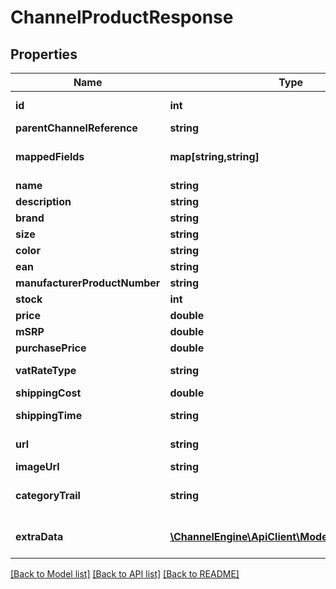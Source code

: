 # ChannelProductResponse

## Properties
Name | Type | Description | Notes
------------ | ------------- | ------------- | -------------
**id** | **int** | An unique identifier which ChannelEngine uses to identify the product.  Needed in the call &#39;POST /v2/products/data&#39; | [optional] 
**parentChannelReference** | **string** |  | [optional] 
**mappedFields** | **map[string,string]** | A channel can require certain fields to be available. The channel  can provide ChannelEngine with this fields after which the merchants  will be able to fill in this field using custom conditions in ChannelEngine. | [optional] 
**name** | **string** |  | [optional] 
**description** | **string** |  | [optional] 
**brand** | **string** |  | [optional] 
**size** | **string** |  | [optional] 
**color** | **string** |  | [optional] 
**ean** | **string** |  | [optional] 
**manufacturerProductNumber** | **string** |  | [optional] 
**stock** | **int** |  | [optional] 
**price** | **double** | Price, including VAT. | [optional] 
**mSRP** | **double** | Manufacturer&#39;s suggested retail price | [optional] 
**purchasePrice** | **double** |  | [optional] 
**vatRateType** | **string** | The type of VAT which applies to this product.  See: http://ec.europa.eu/taxation_customs/taxation/vat/topics/rates_en.htm | [optional] 
**shippingCost** | **double** |  | [optional] 
**shippingTime** | **string** | A textual representation of the shippingtime.  For example, in Dutch: &#39;Op werkdagen voor 22:00 uur besteld, morgen in huis&#39; | [optional] 
**url** | **string** | A URL pointing to the merchant&#39;s webpage  which displays this product. | [optional] 
**imageUrl** | **string** | A URL at which an image of this product  can be found. | [optional] 
**categoryTrail** | **string** | The category to which this product belongs.  Please supply this field in the following format:  &#39;maincategory &amp;gt; category &amp;gt; subcategory&#39;  For example:  &#39;vehicles &amp;gt; bikes &amp;gt; mountainbike&#39; | [optional] 
**extraData** | [**\ChannelEngine\ApiClient\Model\ExtraDataItem[]**](ExtraDataItem.md) | An optional list of key-value pairs containing  extra data about this product. This data can be  sent to channels or used for filtering products. | [optional] 

[[Back to Model list]](../README.md#documentation-for-models) [[Back to API list]](../README.md#documentation-for-api-endpoints) [[Back to README]](../README.md)


